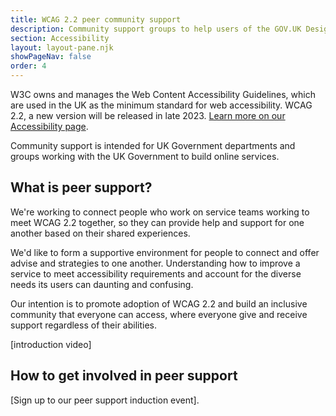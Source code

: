 ```yaml
---
title: WCAG 2.2 peer community support
description: Community support groups to help users of the GOV.UK Design System learn more about changes in the Web Content Accessibility Guidelines 2.2
section: Accessibility
layout: layout-pane.njk
showPageNav: false
order: 4
---
```


W3C owns and manages the Web Content Accessibility Guidelines, which are used in the UK as the minimum standard for web accessibility. WCAG 2.2, a new version will be released in late 2023. <a href='/accessibility/'>Learn more on our Accessibility page</a>.

Community support is intended for UK Government departments and groups working with the UK Government to build online services.

## What is peer support?

We're working to connect people who work on service teams working to meet WCAG 2.2 together, so they can provide help and support for one another based on their shared experiences. 

We'd like to form a supportive environment for people to connect and offer advise and strategies to one another. Understanding how to improve a service to meet accessibility requirements and account for the diverse needs its users can daunting and confusing.

Our intention is to promote adoption of WCAG 2.2 and build an inclusive community that everyone can access, where everyone give and receive support regardless of their abilities.

[introduction video]

## How to get involved in peer support

[Sign up to our peer support induction event].